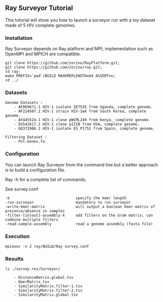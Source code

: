 ## Ray Surveyor Tutorial

This tutorial will show you how to launch a surveyor run with a toy dataset made of 5 HIV complete genomes.

### Installation

Ray Surveyor depends on Ray platform and MPI; implementation such as OpenMPI and MPICH are compatible.

```
git clone https://github.com/zorino/RayPlatform.git;
git clone https://github.com/zorino/ray.git;
cd ray;
make PREFIX=`pwd`/BUILD MAXKMERLENGTH=64 ASSERT=n;
cd ../
```


### Datasets

```
Genome Datasets :
	- AF069671.1 HIV-1 isolate SE7535 from Uganda, complete genome.
	- AF224507.1 HIV-1 strain HIV-1wk from South Korea, complete genome.
	- AY445524.1 HIV-1 clone pWCML249 from Kenya, complete genome.
	- EU541617.1 HIV-1 clone pIIIB from USA, complete genome.
	- GQ372986.1 HIV-1 isolate ES P1751 from Spain, complete genome.

Filtering Dataset :
	- Pol-Genes.fa
```

### Configuration

You can launch Ray Surveyor from the command line but a better approach is to build a configuration file.

Ray -h for a complete list of commands.

See survey.conf 

```
-k								specify the kmer length
-run-surveyor					mandatory to run surveyor
-write-kmer-matrix				will output a boolean kmer matrix of presence/absence in samples
-filter-[in|out]-assembly-X	    add filters on the Gram matrix; can combine multiple filters
-read-sample-assembly			read a genome assembly (fasta file)

```


### Execution

```
mpiexec -n 2 ray/BUILD/Ray survey.conf
```


### Results

```
ls ./survey.res/Surveyor/

	- DistanceMatrix.global.tsv
	- KmerMatrix.tsv
	- SimilarityMatrix.filter-1.tsv
	- SimilarityMatrix.filter-2.tsv
	- SimilarityMatrix.global.tsv

```



